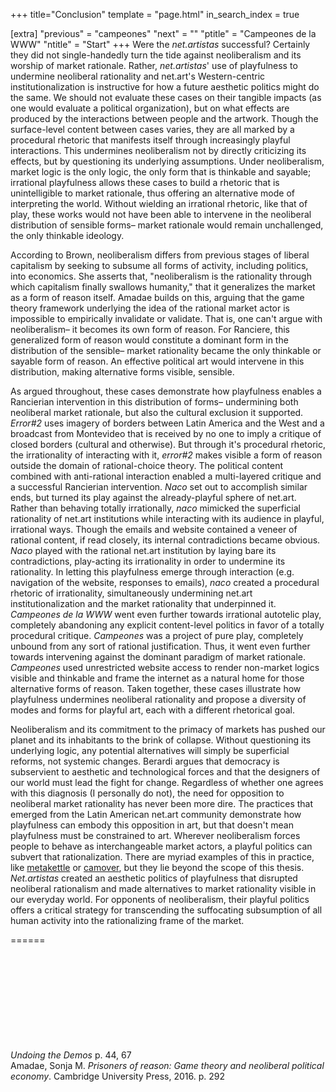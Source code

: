 +++
title="Conclusion"
template = "page.html"
in_search_index = true

[extra]
"previous" = "campeones"
"next" = ""
"ptitle" = "Campeones de la WWW"
"ntitle" = "Start"
+++
Were the *net.artistas* successful? Certainly they did not single-handedly turn the tide against neoliberalism and its worship of market rationale. Rather, *net.artistas*' use of playfulness to undermine neoliberal rationality and net.art's Western-centric institutionalization is instructive for how a future aesthetic politics might do the same. We should not evaluate these cases on their tangible impacts (as one would evaluate a political organization), but on what effects are produced by the interactions between people and the artwork. Though the surface-level content between cases varies, they are all marked by a procedural rhetoric that manifests itself through increasingly playful interactions. This undermines neoliberalism not by directly criticizing its effects, but by questioning its underlying assumptions. Under neoliberalism, market logic is the only logic, the only form that is thinkable and sayable; irrational playfulness allows these cases to build a rhetoric that is unintelligible to market rationale, thus offering an alternative mode of interpreting the world. Without wielding an irrational rhetoric, like that of play, these works would not have been able to intervene in the neoliberal distribution of sensible forms– market rationale would remain unchallenged, the only thinkable ideology.

According to Brown, neoliberalism differs from previous stages of liberal capitalism by seeking to subsume all forms of activity, including politics, into economics. She asserts that, "neoliberalism is the rationality through which capitalism finally swallows humanity," that it generalizes the market as a form of reason itself. Amadae builds on this, arguing that the game theory framework underlying the idea of the rational market actor is impossible to empirically invalidate or validate. That is, one can't argue with neoliberalism– it becomes its own form of reason. For Ranciere, this generalized form of reason would constitute a dominant form in the distribution of the sensible– market rationality became the only thinkable or sayable form of reason. An effective political art would intervene in this distribution, making alternative forms visible, sensible.

As argued throughout, these cases demonstrate how playfulness enables a Rancierian intervention in this distribution of forms– undermining both neoliberal market rationale, but also the cultural exclusion it supported. *Error#2* uses imagery of borders between Latin America and the West and a broadcast from Montevideo that is received by no one to imply a critique of closed borders (cultural and otherwise). But through it's procedural rhetoric, the irrationality of interacting with it, *error#2* makes visible a form of reason outside the domain of rational-choice theory. The political content combined with anti-rational interaction enabled a multi-layered critique and a successful Rancierian intervention. *Naco* set out to accomplish similar ends, but turned its play against the already-playful sphere of net.art. Rather than behaving totally irrationally, *naco* mimicked the superficial rationality of net.art institutions while interacting with its audience in playful, irrational ways. Though the emails and website contained a veneer of rational content, if read closely, its internal contradictions became obvious. *Naco* played with the rational net.art institution by laying bare its contradictions, play-acting its irrationality in order to undermine its rationality. In letting this playfulness emerge through interaction (e.g. navigation of the website, responses to emails), *naco* created a procedural rhetoric of irrationality, simultaneously undermining net.art institutionalization and the market rationality that underpinned it. *Campeones de la WWW* went even further towards irrational autotelic play, completely abandoning any explicit content-level politics in favor of a totally procedural critique. *Campeones* was a project of pure play, completely unbound from any sort of rational justification. Thus, it went even further towards intervening against the dominant paradigm of market rationale. *Campeones* used unrestricted website access to render non-market logics visible and thinkable and frame the internet as a natural home for those alternative forms of reason. Taken together, these cases illustrate how playfulness undermines neoliberal rationality and propose a diversity of modes and forms for playful art, each with a different rhetorical goal.

Neoliberalism and its commitment to the primacy of markets has pushed our planet and its inhabitants to the brink of collapse. Without questioning its underlying logic, any potential alternatives will simply be superficial reforms, not systemic changes. Berardi argues that democracy is subservient to aesthetic and technological forces and that the designers of our world must lead the fight for change. Regardless of whether one agrees with this diagnosis (I personally do not), the need for opposition to neoliberal market rationality has never been more dire. The practices that emerged from the Latin American net.art community demonstrate how playfulness can embody this opposition in art, but that doesn't mean playfulness must be constrained to art. Wherever neoliberalism forces people to behave as interchangeable market actors, a playful politics can subvert that rationalization. There are myriad examples of this in practice, like [metakettle](https://www.terrorbullgames.co.uk/games/metakettle_pnpgame.php) or [camover](http://www.colorsmagazine.com/stories/magazine/88/story/smashing-surveillance-cameras-is-now-a-game-called-camover), but they lie beyond the scope of this thesis. *Net.artistas* created an aesthetic politics of playfulness that disrupted neoliberal rationalism and made alternatives to market rationality visible in our everyday world. For opponents of neoliberalism, their playful politics offers a critical strategy for transcending the suffocating subsumption of all human activity into the rationalizing frame of the market.

======

\
\
\
\
\
\
\
\
\
*Undoing the Demos* p. 44, 67\
Amadae, Sonja M. *Prisoners of reason: Game theory and neoliberal political economy*. Cambridge University Press, 2016. p. 292